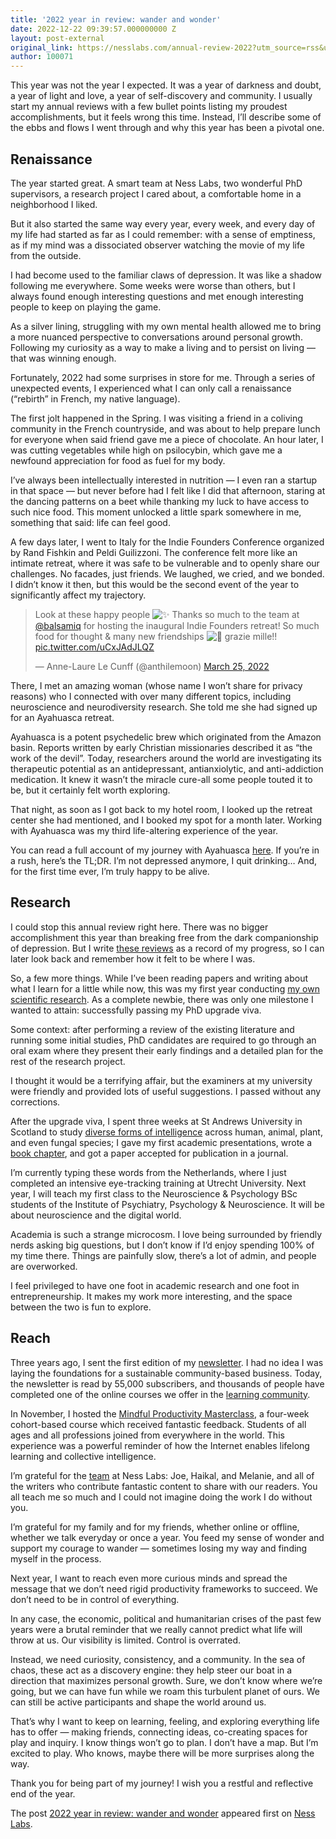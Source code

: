 ```yaml
---
title: '2022 year in review: wander and wonder'
date: 2022-12-22 09:39:57.000000000 Z
layout: post-external
original_link: https://nesslabs.com/annual-review-2022?utm_source=rss&utm_medium=rss&utm_campaign=annual-review-2022
author: 100071
---
```


This year was not the year I expected. It was a year of darkness and doubt, a year of light and love, a year of self-discovery and community. I usually start my annual reviews with a few bullet points listing my proudest accomplishments, but it feels wrong this time. Instead, I’ll describe some of the ebbs and flows I went through and why this year has been a pivotal one.

## Renaissance

The year started great. A smart team at Ness Labs, two wonderful PhD supervisors, a research project I cared about, a comfortable home in a neighborhood I liked.

But it also started the same way every year, every week, and every day of my life had started as far as I could remember: with a sense of emptiness, as if my mind was a dissociated observer watching the movie of my life from the outside.

I had become used to the familiar claws of depression. It was like a shadow following me everywhere. Some weeks were worse than others, but I always found enough interesting questions and met enough interesting people to keep on playing the game.

As a silver lining, struggling with my own mental health allowed me to bring a more nuanced perspective to conversations around personal growth. Following my curiosity as a way to make a living and to persist on living — that was winning enough.

Fortunately, 2022 had some surprises in store for me. Through a series of unexpected events, I experienced what I can only call a renaissance (“rebirth” in French, my native language).

The first jolt happened in the Spring. I was visiting a friend in a coliving community in the French countryside, and was about to help prepare lunch for everyone when said friend gave me a piece of chocolate. An hour later, I was cutting vegetables while high on psilocybin, which gave me a newfound appreciation for food as fuel for my body.

I’ve always been intellectually interested in nutrition — I even ran a startup in that space — but never before had I felt like I did that afternoon, staring at the dancing patterns on a beet while thanking my luck to have access to such nice food. This moment unlocked a little spark somewhere in me, something that said: life can feel good.

A few days later, I went to Italy for the Indie Founders Conference organized by Rand Fishkin and Peldi Guilizzoni. The conference felt more like an intimate retreat, where it was safe to be vulnerable and to openly share our challenges. No facades, just friends. We laughed, we cried, and we bonded. I didn’t know it then, but this would be the second event of the year to significantly affect my trajectory.

> Look at these happy people ![✨](https://s.w.org/images/core/emoji/14.0.0/72x72/2728.png) Thanks so much to the team at [@balsamiq](https://twitter.com/balsamiq?ref_src=twsrc%5Etfw) for hosting the inaugural Indie Founders retreat! So much food for thought & many new friendships ![🙏](https://s.w.org/images/core/emoji/14.0.0/72x72/1f64f.png) grazie mille!! [pic.twitter.com/uCxJAdJLQZ](https://t.co/uCxJAdJLQZ)
> 
> — Anne-Laure Le Cunff (@anthilemoon) [March 25, 2022](https://twitter.com/anthilemoon/status/1507404127420223495?ref_src=twsrc%5Etfw)

There, I met an amazing woman (whose name I won’t share for privacy reasons) who I connected with over many different topics, including neuroscience and neurodiversity research. She told me she had signed up for an Ayahuasca retreat.

Ayahuasca is a potent psychedelic brew which originated from the Amazon basin. Reports written by early Christian missionaries described it as “the work of the devil”. Today, researchers around the world are investigating its therapeutic potential as an antidepressant, antianxiolytic, and anti-addiction medication. It knew it wasn’t the miracle cure-all some people touted it to be, but it certainly felt worth exploring.

That night, as soon as I got back to my hotel room, I looked up the retreat center she had mentioned, and I booked my spot for a month later. Working with Ayahuasca was my third life-altering experience of the year.

You can read a full account of my journey with Ayahuasca [here](https://www.mentalnodes.com/ayahuasca). If you’re in a rush, here’s the TL;DR. I’m not depressed anymore, I quit drinking… And, for the first time ever, I’m truly happy to be alive.

## Research

I could stop this annual review right here. There was no bigger accomplishment this year than breaking free from the dark companionship of depression. But I write [these reviews](https://nesslabs.com/year-in-review) as a record of my progress, so I can later look back and remember how it felt to be where I was.

So, a few more things. While I’ve been reading papers and writing about what I learn for a little while now, this was my first year conducting [my own scientific research](https://neuronlined.org/about/). As a complete newbie, there was only one milestone I wanted to attain: successfully passing my PhD upgrade viva.

Some context: after performing a review of the existing literature and running some initial studies, PhD candidates are required to go through an oral exam where they present their early findings and a detailed plan for the rest of the research project.

I thought it would be a terrifying affair, but the examiners at my university were friendly and provided lots of useful suggestions. I passed without any corrections.

After the upgrade viva, I spent three weeks at St Andrews University in Scotland to study [diverse forms of intelligence](https://disi.org/) across human, animal, plant, and even fungal species; I gave my first academic presentations, wrote a [book chapter](https://research.monash.edu/en/publications/the-future-of-online-education-advancements-in-learning-and-instr), and got a paper accepted for publication in a journal.

I’m currently typing these words from the Netherlands, where I just completed an intensive eye-tracking training at Utrecht University. Next year, I will teach my first class to the Neuroscience & Psychology BSc students of the Institute of Psychiatry, Psychology & Neuroscience. It will be about neuroscience and the digital world.

Academia is such a strange microcosm. I love being surrounded by friendly nerds asking big questions, but I don’t know if I’d enjoy spending 100% of my time there. Things are painfully slow, there’s a lot of admin, and people are overworked.

I feel privileged to have one foot in academic research and one foot in entrepreneurship. It makes my work more interesting, and the space between the two is fun to explore.

## Reach

Three years ago, I sent the first edition of my [newsletter](https://nesslabs.com/newsletter). I had no idea I was laying the foundations for a sustainable community-based business. Today, the newsletter is read by 55,000 subscribers, and thousands of people have completed one of the online courses we offer in the [learning community](https://nesslabs.com/membership).

In November, I hosted the [Mindful Productivity Masterclass](https://nesslabs.com/masterclass), a four-week cohort-based course which received fantastic feedback. Students of all ages and all professions joined from everywhere in the world. This experience was a powerful reminder of how the Internet enables lifelong learning and collective intelligence.

I’m grateful for the [team](https://nesslabs.com/team) at Ness Labs: Joe, Haikal, and Melanie, and all of the writers who contribute fantastic content to share with our readers. You all teach me so much and I could not imagine doing the work I do without you.

I’m grateful for my family and for my friends, whether online or offline, whether we talk everyday or once a year. You feed my sense of wonder and support my courage to wander — sometimes losing my way and finding myself in the process.

Next year, I want to reach even more curious minds and spread the message that we don’t need rigid productivity frameworks to succeed. We don’t need to be in control of everything.

In any case, the economic, political and humanitarian crises of the past few years were a brutal reminder that we really cannot predict what life will throw at us. Our visibility is limited. Control is overrated.

Instead, we need curiosity, consistency, and a community. In the sea of chaos, these act as a discovery engine: they help steer our boat in a direction that maximizes personal growth. Sure, we don’t know where we’re going, but we can have fun while we roam this turbulent planet of ours. We can still be active participants and shape the world around us.

That’s why I want to keep on learning, feeling, and exploring everything life has to offer — making friends, connecting ideas, co-creating spaces for play and inquiry. I know things won’t go to plan. I don’t have a map. But I’m excited to play. Who knows, maybe there will be more surprises along the way.

Thank you for being part of my journey! I wish you a restful and reflective end of the year.

The post [2022 year in review: wander and wonder](https://nesslabs.com/annual-review-2022) appeared first on [Ness Labs](https://nesslabs.com).

